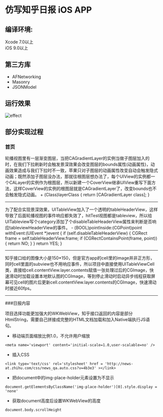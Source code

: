 # 仿写知乎日报 iOS APP
## 编译环境:
Xcode 7.0以上  
iOS 9.0以上
## 第三方库
* AFNetworking
* Masonry
* JSONModel
## 运行效果
![effect](https://github.com/hshpy/HPYZhiHuDaily/blob/master/effect.gif)
## 部分实现过程
### 首页
轮播视图里有一层渐变图层，当把CAGradientLayer的实例当做子图层加入的时，在我们下拉刷新时会触发景深效果会改变图层的bounds属性(动画属性)，动画效果造成与我们下拉时不一致，苹果只对子图层的动画属性改变自动会触发隐式动画；既然添加子图层没办法，那就往根图层想办法了，每个UIView的实例都一个CALayer的实例作为根图层，所以新建一个CoverView继承UIView重写下面方法，这样CoverView的实例的根图层就是CAGradientLayer了，改变bounds也不会触发隐式动画。
	+ (Class)layerClass {
	    return [CAGradientLayer class];
	}
***

为了配合实现景深效果，UITableView加入了一个透明的tableHeaderView，这样导致了后面轮播视图的事件响应都失效了，hitTest视图都是tableview，所以给UITableview写个category添加了个disableTableHeaderView属性来判断是否响应tableviewHeaderView的事件。
	- (BOOL)pointInside:(CGPoint)point withEvent:(UIEvent *)event {
	   if (self.disableTableHeaderView) {
	       CGRect frame = self.tableHeaderView.frame;
	       if (CGRectContainsPoint(frame, point)) {
	           return NO;
	       }
	   }
	   return YES;
	}
***

知乎接口给的图像大小是150*150，但是官方app的cell里的image并非正方形，同时cell里面的subview也不用响应事件，所以项目中直接使用UITableViewCell类，直接给cell.contentView.layer.contents赋值一张处理过后的CGImage，快速滑动时加载设置本地默认图的CGImage，等到停止滑动时启动异步线程获取屏幕可见cell的图片后更新cell.contentView.layer.contents的CGImage，快速滑动时接近60fps。

***

###日报内容

项目选择功能更加强大的WKWebView，知乎接口返回的内容是部分HtmlString，需要自己拼接成完整的HTML文档加载和加入Native端执行JS语句。
* 移动端页面缩放比例1.0，不允许用户缩放
```
<meta name='viewport' content='initial-scale=1.0,user-scalable=no' />
```
* 插入CSS
```
<link type='text/css' rel='stylesheet' href = 'http://news-at.zhihu.com/css/news_qa.auto.css?v=4b3e3' ></link>
``` 
* 把document中的img-place-holder元素设置为不显示
```
document.getElementsByClassName('img-place-holder')[0].style.display = 'none' 
```  
* 获取document高度后设置WKWebView的高度
```
document.body.scrollHeight
```
